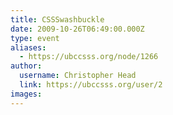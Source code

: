 ```yaml
---
title: CSSSwashbuckle 
date: 2009-10-26T06:49:00.000Z
type: event
aliases:
  - https://ubccsss.org/node/1266
author:
  username: Christopher Head
  link: https://ubccsss.org/user/2
images:
---
```


